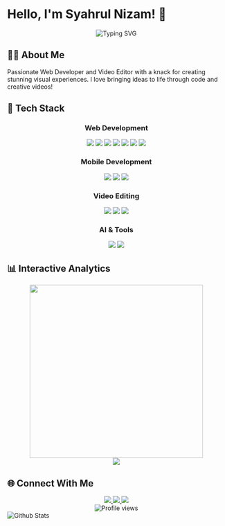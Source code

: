 # Hello, I'm Syahrul Nizam! 👋

<div align="center">
  <img src="https://readme-typing-svg.herokuapp.com?font=Fira+Code&size=25&duration=3000&pause=1000&color=00F726&center=true&width=435&lines=Web+Developer;Video+Editor;Creative+Technologist" alt="Typing SVG" />
</div>

## 🧑‍💻 About Me

Passionate Web Developer and Video Editor with a knack for creating stunning visual experiences. I love bringing ideas to life through code and creative videos!

## 🚀 Tech Stack

<div align="center">
  
### Web Development
  
<img src="https://img.shields.io/badge/-Laravel-FF2D20?style=for-the-badge&logo=laravel&logoColor=white" />
<img src="https://img.shields.io/badge/-React-61DAFB?style=for-the-badge&logo=react&logoColor=black" />
<img src="https://img.shields.io/badge/-Next.js-000000?style=for-the-badge&logo=next.js&logoColor=white" />
<img src="https://img.shields.io/badge/-Tailwind_CSS-38B2AC?style=for-the-badge&logo=tailwind-css&logoColor=white" />
<img src="https://img.shields.io/badge/-HTML5-E34F26?style=for-the-badge&logo=html5&logoColor=white" />
<img src="https://img.shields.io/badge/-CSS3-1572B6?style=for-the-badge&logo=css3&logoColor=white" />
<img src="https://img.shields.io/badge/-JavaScript-F7DF1E?style=for-the-badge&logo=javascript&logoColor=black" />

### Mobile Development
  
<img src="https://img.shields.io/badge/-Kotlin-7F52FF?style=for-the-badge&logo=kotlin&logoColor=white" />
<img src="https://img.shields.io/badge/-Java-007396?style=for-the-badge&logo=java&logoColor=white" />
<img src="https://img.shields.io/badge/-Android_Studio-3DDC84?style=for-the-badge&logo=android-studio&logoColor=white" />

### Video Editing
  
<img src="https://img.shields.io/badge/-After_Effects-9999FF?style=for-the-badge&logo=adobe-after-effects&logoColor=white" />
<img src="https://img.shields.io/badge/-Premiere_Pro-9999FF?style=for-the-badge&logo=adobe-premiere-pro&logoColor=white" />
<img src="https://img.shields.io/badge/-CapCut-00C2B8?style=for-the-badge&logo=tiktok&logoColor=white" />

### AI & Tools
  
<img src="https://img.shields.io/badge/-CNN-FF0000?style=for-the-badge&logo=tensorflow&logoColor=white" />
<img src="https://img.shields.io/badge/-VS_Code-007ACC?style=for-the-badge&logo=visual-studio-code&logoColor=white" />

</div>

## 📊 Interactive Analytics

<div align="center">
  <a href="https://github.com/syahrulnizam7">
    <img width="400" src="https://github-readme-streak-stats.herokuapp.com/?user=syahrulnizam7&theme=radical&hide_border=true" />
  </a>
  <br/>
  <img src="https://github-profile-trophy.vercel.app/?username=syahrulnizam7&theme=radical&no-frame=true&row=1&&margin-w=20&no-bg=true" />
</div>

## 🌐 Connect With Me
<div align="center">
  <a href="mailto:youremail@example.com">
    <img src="https://img.shields.io/badge/-Email-D14836?style=for-the-badge&logo=gmail&logoColor=white" />
  </a>
  <a href="https://www.linkedin.com/in/your-linkedin/">
    <img src="https://img.shields.io/badge/-LinkedIn-0077B5?style=for-the-badge&logo=linkedin&logoColor=white" />
  </a>
  <a href="https://www.instagram.com/your-instagram/">
    <img src="https://img.shields.io/badge/-Instagram-E4405F?style=for-the-badge&logo=instagram&logoColor=white" />
  </a>
</div>

<div align="center">
  <img src="https://komarev.com/ghpvc/?username=syahrulnizam7&style=flat-square&color=blueviolet" alt="Profile views"/>
</div>

<!-- Cool SVG Animation -->
<img src="https://raw.githubusercontent.com/mayhemantt/mayhemantt/Update/svg/Bottom.svg" alt="Github Stats" />
